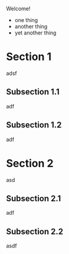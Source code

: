 
Welcome!

+ one thing
+ another thing
+ yet another thing

# Section 1
adsf
## Subsection 1.1
adf
## Subsection 1.2
adf
# Section 2
asd
## Subsection 2.1
adf
## Subsection 2.2
asdf
